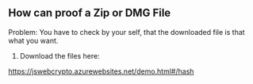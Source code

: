 ## How can proof a Zip or DMG File

Problem: You have to check by your self, that the downloaded file is that
what you want.

1. Download the files here:


https://jswebcrypto.azurewebsites.net/demo.html#/hash
